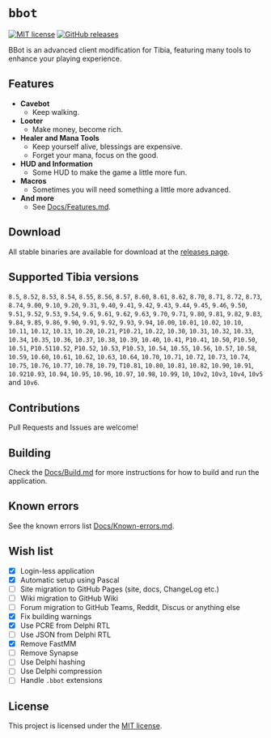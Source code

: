 # `bbot`

[![MIT license][license-badge]][license-url]
[![GitHub releases][releases-badge]][releases-url]

BBot is an advanced client modification for Tibia, featuring many tools to enhance your playing experience.

## Features

- **Cavebot**
  - Keep walking.
- **Looter**
  - Make money, become rich.
- **Healer and Mana Tools**
  - Keep yourself alive, blessings are expensive.
  - Forget your mana, focus on the good.
- **HUD and Information**
  - Some HUD to make the game a little more fun.
- **Macros**
  - Sometimes you will need something a little more advanced.
- **And more**
  - See [Docs/Features.md][features].

## Download

All stable binaries are available for download at the [releases page][releases-url].

## Supported Tibia versions

`8.5`, `8.52`, `8.53`, `8.54`, `8.55`, `8.56`, `8.57`, `8.60`, `8.61`, `8.62`, `8.70`, `8.71`, `8.72`, `8.73`, `8.74`, `9.00`, `9.10`, `9.20`, `9.31`, `9.40`, `9.41`, `9.42`, `9.43`, `9.44`, `9.45`, `9.46`, `9.50`, `9.51`, `9.52`, `9.53`, `9.54`, `9.6`, `9.61`, `9.62`, `9.63`, `9.70`, `9.71`, `9.80`, `9.81`, `9.82`, `9.83`, `9.84`, `9.85`, `9.86`, `9.90`, `9.91`, `9.92`, `9.93`, `9.94`, `10.00`, `10.01`, `10.02`, `10.10`, `10.11`, `10.12`, `10.13`, `10.20`, `10.21`, `P10.21`, `10.22`, `10.30`, `10.31`, `10.32`, `10.33`, `10.34`, `10.35`, `10.36`, `10.37`, `10.38`, `10.39`, `10.40`, `10.41`, `P10.41`, `10.50`, `P10.50`, `10.51`, `P10.5110.52`, `P10.52`, `10.53`, `P10.53`, `10.54`, `10.55`, `10.56`, `10.57`, `10.58`, `10.59`, `10.60`, `10.61`, `10.62`, `10.63`, `10.64`, `10.70`, `10.71`, `10.72`, `10.73`, `10.74`, `10.75`, `10.76`, `10.77`, `10.78`, `10.79`, `T10.81`, `10.80`, `10.81`, `10.82`, `10.90`, `10.91`, `10.9210.93`, `10.94`, `10.95`, `10.96`, `10.97`, `10.98`, `10.99`, `10`, `10v2`, `10v3`, `10v4`, `10v5` and `10v6`.

## Contributions

Pull Requests and Issues are welcome!

## Building

Check the [Docs/Build.md][build] for more instructions for how to build and run the application.

## Known errors

See the known errors list [Docs/Known-errors.md][known-errors].

## Wish list

- [x] Login-less application
- [x] Automatic setup using Pascal
- [ ] Site migration to GitHub Pages (site, docs, ChangeLog etc.)
- [ ] Wiki migration to GitHub Wiki
- [ ] Forum migration to GitHub Teams, Reddit, Discus or anything else
- [x] Fix building warnings
- [x] Use PCRE from Delphi RTL
- [ ] Use JSON from Delphi RTL
- [x] Remove FastMM
- [ ] Remove Synapse
- [ ] Use Delphi hashing
- [ ] Use Delphi compression
- [ ] Handle `.bbot` extensions

## License

This project is licensed under the [MIT license](LICENSE).

[license-badge]: https://img.shields.io/github/license/bmega-net/bbot "MIT License badge"
[license-url]: https://github.com/bmega-net/bbot/blob/main/LICENSE "MIT license"
[releases-badge]: https://img.shields.io/github/v/release/bmega-net/bbot?color=lemmon "Releases page"
[releases-url]: https://github.com/bmega-net/bbot/releases "Releases page"
[features]: Docs/Features.md "Feature list"
[build]: Docs/Build.md "Build instructions"
[known-errors]: Docs/Known-errors.md "Known errors"
